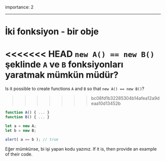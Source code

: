 importance: 2

---

# İki fonksiyon - bir obje

<<<<<<< HEAD
`new A() == new B()` şeklinde `A` ve `B` fonksiyonları yaratmak mümkün müdür?
=======
Is it possible to create functions `A` and `B` so that `new A() == new B()`?
>>>>>>> bc08fd1b32285304b14afea12a9deaa10d13452b

```js no-beautify
function A() { ... }
function B() { ... }

let a = new A;
let b = new B;

alert( a == b ); // true
```
Eğer mümkünse, bi işi yapan kodu yazınız.
If it is, then provide an example of their code.